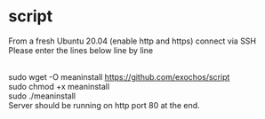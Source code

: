 # script
From a fresh Ubuntu 20.04 (enable http and https) connect via SSH<br>
Please enter the lines below line by line<br><br>

sudo wget -O meaninstall https://github.com/exochos/script<br>
sudo chmod +x meaninstall <br>
sudo ./meaninstall <br>
Server should be running on http port 80 at the end.<br>
